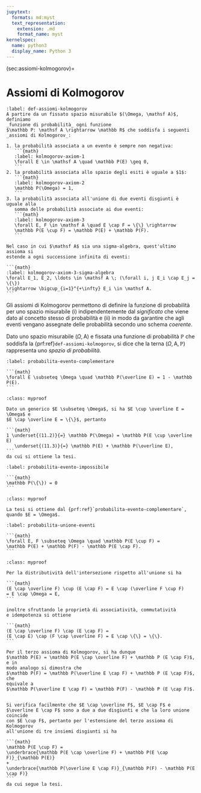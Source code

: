 ```yaml
---
jupytext:
  formats: md:myst
  text_representation:
    extension: .md
    format_name: myst
kernelspec:
  name: python3
  display_name: Python 3
---
```


(sec:assiomi-kolmogorov)=
# Assiomi di Kolmogorov 

````{prf:definition} Assiomi di Kolmogorov
:label: def-assiomi-kolmogorov
A partire da un fissato spazio misurabile $(\Omega, \mathsf A)$, definiamo
_funzione di probabilità_ ogni funzione
$\mathbb P: \mathsf A \rightarrow \mathbb R$ che soddisfa i seguenti
_assiomi di Kolmogorov_:

1. la probabilità associata a un evento è sempre non negativa:
   ```{math}
   :label: kolmogorov-axiom-1
   \forall E \in \mathsf A \quad \mathbb P(E) \geq 0,
   ```
2. la probabilità associata allo spazio degli esiti è uguale a $1$:
   ```{math}
   :label: kolmogorov-axiom-2
   \mathbb P(\Omega) = 1,
   ```
3. la probabilità associata all'unione di due eventi disgiunti è uguale alla
   somma delle probabilità associate ai due eventi:
   ```{math}
   :label: kolmogorov-axiom-3
   \forall E, F \in \mathsf A \quad E \cap F = \{\} \rightarrow
   \mathbb P(E \cup F) = \mathbb P(E) + \mathbb P(F).
   ```

Nel caso in cui $\mathsf A$ sia una sigma-algebra, quest'ultimo assioma si
estende a ogni successione infinita di eventi:

```{math}
:label: kolmogorov-axiom-3-sigma-algebra
\forall E_1, E_2, \ldots \in \mathsf A \; (\forall i, j E_i \cap E_j = \{\})
\rightarrow \bigcup_{i=1}^{+\infty} E_i \in \mathsf A.
```

````

Gli assiomi di Kolmogorov permettono di definire la funzione di probabilità
per uno spazio misurabile (i) indipendentemente dal _significato_ che viene
dato al concetto stesso di probabilità e (ii) in modo da garantire che agli
eventi vengano assegnate delle probabilità secondo uno schema _coerente_.

Dato uno spazio misurabile $(\Omega, \mathsf A)$ e fissata una funzione di
probabilità $\mathbb P$ che soddisfa la {prf:ref}`def-assiomi-kolmogorov`,
si dice che la terna $(\Omega, \mathsf A, \mathbb P)$ rappresenta uno
_spazio di probabilità_.

````{prf:theorem} Probabilità dell'evento complementare
:label: probabilita-evento-complementare

```{math}
\forall E \subseteq \Omega \quad \mathbb P(\overline E) = 1 - \mathbb P(E).
```
````
````{admonition} _
:class: myproof

Dato un generico $E \subseteq \Omega$, si ha $E \cup \overline E = \Omega$ e
$E \cap \overline E = \{\}$, pertanto

```{math}
1 \underset{(11.2)}{=} \mathbb P(\Omega) = \mathbb P(E \cup \overline E)
   \underset{(11.3)}{=} \mathbb P(E) + \mathbb P(\overline E),
```
da cui si ottiene la tesi.

````


````{prf:corollary} Probabilità dell'evento impossibile
:label: probabilita-evento-impossibile

```{math}
\mathbb P(\{\}) = 0
```
````
````{admonition} _
:class: myproof

La tesi si ottiene dal {prf:ref}`probabilita-evento-complementare`,
quando $E = \Omega$.
````

````{prf:theorem} Probabilità dell'unione di eventi
:label: probabilita-unione-eventi

```{math}
\forall E, F \subseteq \Omega \quad \mathbb P(E \cup F) =
\mathbb P(E) + \mathbb P(F) - \mathbb P(E \cap F).
```
````
````{admonition} _
:class: myproof

Per la distributività dell'intersezione rispetto all'unione si ha

```{math}
(E \cap \overline F) \cup (E \cap F) = E \cap (\overline F \cup F)
= E \cap \Omega = E,
```

inoltre sfruttando le proprietà di associatività, commutatività
e idempotenza si ottiene

```{math}
(E \cap \overline F) \cap (E \cap F) =
(E \cap E) \cap (F \cap \overline F) = E \cap \{\} = \{\}.
```

Per il terzo assioma di Kolmogorov, si ha dunque
$\mathbb P(E) = \mathbb P(E \cap \overline F) + \mathbb P (E \cap F)$, e in
modo analogo si dimostra che
$\mathbb P(F) = \mathbb P(\overline E \cap F) + \mathbb P (E \cap F)$, che
equivale a
$\mathbb P(\overline E \cap F) = \mathbb P(F) - \mathbb P (E \cap F)$.


Si verifica facilmente che $E \cap \overline F$, $E \cap F$ e
$\overline E \cap F$ sono a due a due disgiunti e che la loro unione coincide
con $E \cup F$, pertanto per l'estensione del terzo assioma di Kolmogorov
all'unione di tre insiemi disgiunti si ha

```{math}
\mathbb P(E \cup F) =
\underbrace{\mathbb P(E \cap \overline F) + \mathbb P(E \cap F)}_{\mathbb P(E)}
+
\underbrace{\mathbb P(\overline E \cap F)}_{\mathbb P(F) - \mathbb P(E \cap F)}
```
da cui segue la tesi.
````


